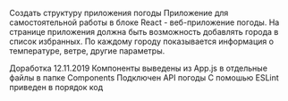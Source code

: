 Создать структуру приложения погоды
Приложение для самостоятельной работы в блоке React - веб-приложение погоды.
На странице приложения должна быть возможность добавлять города в список избранных.
По каждому городу показывается информация о температуре, ветре, другие параметры.

Доработка 12.11.2019
 Компоненты выведены из App.js в отдельные файлы в папке Components
 Подключен API погоды
 С помошью ESLint приведен в порядок код
